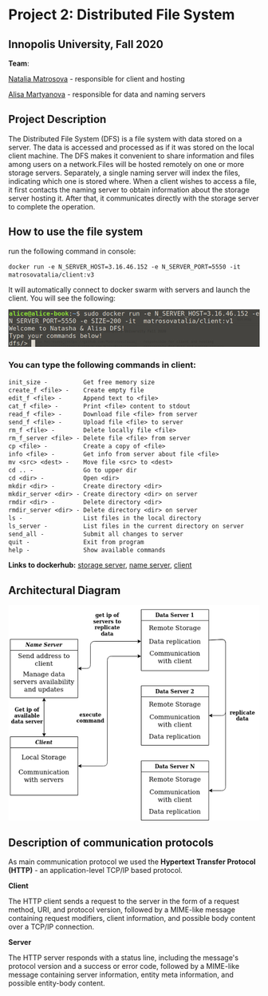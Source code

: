 # Project 2: Distributed File System
## Innopolis University, Fall 2020
**Team**:

[Natalia Matrosova](https://github.com/MatrosovaTalia) - responsible for client and hosting

[Alisa Martyanova](https://github.com/AlisaMartyanova) - responsible for data and naming servers

## Project Description

The Distributed File System (DFS) is a file system with data stored on a server. The data is accessed and processed as if it was stored on the local client machine. The DFS makes it convenient to share information and files among users on a network.Files will be hosted remotely on one or more storage servers. Separately, a single naming server will index the files, indicating which one is stored where. When a client wishes to access a file, it first contacts the naming server to obtain information about the storage server hosting it. After that, it communicates directly with the storage server to complete the operation.

## How to use the file system

run the following command in console: 
```dif
docker run -e N_SERVER_HOST=3.16.46.152 -e N_SERVER_PORT=5550 -it  matrosovatalia/client:v3
```
It will automatically connect to docker swarm with servers and launch the client. You will see the following:

![alt text](https://github.com/AlisaMartyanova/DistributedSystems/blob/master/term.png)

### You can type the following commands in client: 
```dif
init_size -          Get free memory size
create_f <file> -    Create empty file
edit_f <file> -      Append text to <file>
cat_f <file> -       Print <file> content to stdout
read_f <file> -      Download file <file> from server
send_f <file> -      Upload file <file> to server
rm_f <file> -        Delete locally file <file>
rm_f_server <file> - Delete file <file> from server
cp <file> -          Create a copy of <file>
info <file> -        Get info from server about file <file>
mv <src> <dest> -    Move file <src> to <dest>
cd .. -              Go to upper dir
cd <dir> -           Open <dir>
mkdir <dir> -        Create directory <dir> 
mkdir_server <dir> - Create directory <dir> on server
rmdir <dir> -        Delete directory <dir>
rmdir_server <dir> - Delete directory <dir> on server
ls -                 List files in the local directory
ls_server -          List files in the current directory on server
send_all -           Submit all changes to server
quit -               Exit from program
help -               Show available commands
```

**Links to dockerhub:**
[storage server](https://hub.docker.com/repository/docker/matrosovatalia/storage-server), [name server](https://hub.docker.com/repository/docker/matrosovatalia/nameserver), [client](https://hub.docker.com/repository/docker/matrosovatalia/client)

## Architectural Diagram

![alt text](https://github.com/AlisaMartyanova/DistributedSystems/blob/master/architecture_diagram.png)

## Description of communication protocols
As main communication protocol we used the **Hypertext Transfer Protocol (HTTP)** - an application-level TCP/IP based protocol. 

**Client**

The HTTP client sends a request to the server in the form of a request method, URI, and protocol version, followed by a MIME-like message containing request modifiers, client information, and possible body content over a TCP/IP connection.

**Server**

The HTTP server responds with a status line, including the message's protocol version and a success or error code, followed by a MIME-like message containing server information, entity meta information, and possible entity-body content.
